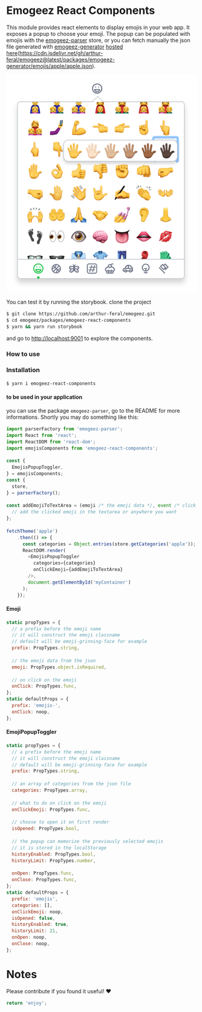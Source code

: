 # Emogeez React Components

This module provides react elements to display emojis in your web app. It exposes a popup to choose your emoji.
The popup can be populated with emojis with the [emogeez-parser](https://github.com/arthur-feral/emogeez/blob/master/packages/emogeez-parser/README.md) store, 
or you can fetch manually the json file generated with [emogeez-generator](https://github.com/arthur-feral/emogeez/blob/master/packages/emogeez-generator/README.md)
[hosted here](https://cdn.jsdelivr.net/gh/arthur-feral/emogeez@latest/packages/emogeez-generator/emojis/apple/apple.json)(https://cdn.jsdelivr.net/gh/arthur-feral/emogeez@latest/packages/emogeez-generator/emojis/apple/apple.json).

<p align="center">
  <img src="https://github.com/arthur-feral/emogeez/blob/master/packages/emogeez-react-components/popup_emojis.png">
</p>

You can test it by running the storybook.
clone the project
```bash
$ git clone https://github.com/arthur-feral/emogeez.git
$ cd emogeez/packages/emogeez-react-components
$ yarn && yarn run storybook
```
and go to [http://localhost:9001](http://localhost:9001) to explore the components.

### How to use

### Installation 
```bash
$ yarn i emogeez-react-components
```

#### to be used in your application
you can use the package `emogeez-parser`, go to the README for more informations. Shortly you may do something like this:

```javascript
import parserFactory from 'emogeez-parser';
import React from 'react';
import ReactDOM from 'react-dom';
import emojisComponents from 'emogeez-react-components';

const {
  EmojisPopupToggler,
} = emojisComponents;
const {
  store,
} = parserFactory();

const addEmojiToTextArea = (emoji /* the emoji data */, event /* click event */) => {
  // add the clicked emoji in the textarea or anywhere you want
};

fetchTheme('apple')
    .then(() => {
      const categories = Object.entries(store.getCategories('apple'));
      ReactDOM.render(
        <EmojisPopupToggler
          categories={categories}
          onClickEmoji={addEmojiToTextArea}
        />,
        document.getElementById('myContainer')
      );
    });
```

#### Emoji
```javascript
static propTypes = {
  // a prefix before the emoji name
  // it will construct the emoji classname
  // default will be emoji-grinning-face for example
  prefix: PropTypes.string,
  
  // the emoji data from the json
  emoji: PropTypes.object.isRequired,
  
  // on click on the emoji
  onClick: PropTypes.func,
};
static defaultProps = {
  prefix: 'emojis-',
  onClick: noop,
};
```
#### EmojiPopupToggler
```javascript
static propTypes = {
  // a prefix before the emoji name
  // it will construct the emoji classname
  // default will be emoji-grinning-face for example
  prefix: PropTypes.string,
    
  // an array of categories from the json file
  categories: PropTypes.array,

  // what to do on click on the emoji
  onClickEmoji: PropTypes.func,
  
  // choose to open it on first render
  isOpened: PropTypes.bool,
  
  // the popup can memorize the previously selected emojis
  // it is stored in the localStorage
  historyEnabled: PropTypes.bool,
  historyLimit: PropTypes.number,
  
  onOpen: PropTypes.func,
  onClose: PropTypes.func,
};
static defaultProps = {
  prefix: 'emojis',
  categories: [],
  onClickEmoji: noop,
  isOpened: false,
  historyEnabled: true,
  historyLimit: 21,
  onOpen: noop,
  onClose: noop,
};
```

# Notes

Please contribute if you found it useful! ❤️

```javascript
return 'enjoy';
```
